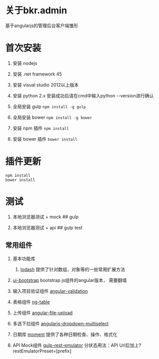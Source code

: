 # 关于bkr.admin #
基于angularjs的管理后台客户端雏形

# 首次安装 #
1. 安装 nodejs

1. 安装 .net framework 45

1. 安装 visual studio 2012以上版本

1. 安装 python 2.x
   安装成功后请在cmd中输入python --version进行确认

1. 全局安装 gulp
	`npm install -g gulp`

1. 全局安装 bower
	`npm install -g bower`

1. 安装 npm 插件
	`npm install`

1. 安装 bower 插件
	`bower install`

# 插件更新 #
    npm install
	bower install

# 测试 #
1. 本地浏览器测试 + mock ##
    gulp

1. 本地浏览器测试 + api ##
    gulp test

## 常用组件 ##
1. 基本功能库
	1. [lodash](https://lodash.com/)
		提供了针对数组，对象等的一些常用扩展方法

1. [ui-bootstrap](https://angular-ui.github.io/bootstrap/)
	bootstrap js组件的angular版本， 需要翻墙

1. 输入项目验证组件
	[angular-validation](https://github.com/huei90/angular-validation)

1. 表格组件
	[ng-table](https://github.com/esvit/ng-table)

1. 上传组件
    [angular-file-upload](https://github.com/nervgh/angular-file-upload)

1. 多选下拉组件
    [angularjs-dropdown-multiselect](https://github.com/dotansimha/angularjs-dropdown-multiselect)

1. 日期库
    [moment](http://momentjs.com/docs/) 提供了各种日期检查、操作、格式化

1. API Mock组件
    [gulp-rest-emulator](https://github.com/temrdm/gulp-rest-emulator)
    分状态用法：API Url后加上?restEmulatorPreset=[prefix]

